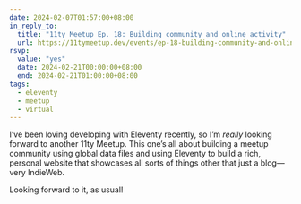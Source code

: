```yaml
---
date: 2024-02-07T01:57:00+08:00
in_reply_to:
  title: "11ty Meetup Ep. 18: Building community and online activity"
  url: https://11tymeetup.dev/events/ep-18-building-community-and-online-activity/
rsvp:
  value: "yes"
  date: 2024-02-21T00:00:00+08:00
  end: 2024-02-21T01:00:00+08:00
tags:
  - eleventy
  - meetup
  - virtual
---
```


I’ve been loving developing with Eleventy recently, so I’m *really* looking forward to another 11ty Meetup. This one’s all about building a meetup community using global data files and using Eleventy to build a rich, personal website that showcases all sorts of things other that just a blog—very IndieWeb.

Looking forward to it, as usual!

